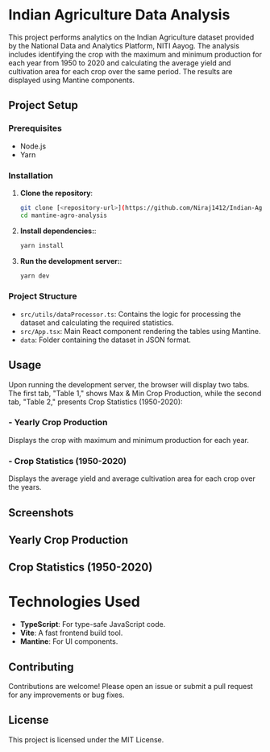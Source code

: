# Indian Agriculture Data Analysis

This project performs analytics on the Indian Agriculture dataset provided by the National Data and Analytics Platform, NITI Aayog. The analysis includes identifying the crop with the maximum and minimum production for each year from 1950 to 2020 and calculating the average yield and cultivation area for each crop over the same period. The results are displayed using Mantine components.

## Project Setup

### Prerequisites

- Node.js
- Yarn

### Installation


1. **Clone the repository**:
   ```bash
   git clone [<repository-url>](https://github.com/Niraj1412/Indian-Agriculture-Data)
   cd mantine-agro-analysis


2. **Install dependencies:**:
   ```bash
   yarn install
   
3. **Run the development server:**:
   ```bash
   yarn dev


### Project Structure
- `src/utils/dataProcessor.ts`: Contains the logic for processing the dataset and calculating the required statistics.
- `src/App.tsx`: Main React component rendering the tables using Mantine.
- `data`: Folder containing the dataset in JSON format.

## Usage
Upon running the development server, the browser will display two tabs. The first tab, "Table 1," shows Max & Min Crop Production, while the second tab, "Table 2," presents Crop Statistics (1950-2020):

### - Yearly Crop Production
Displays the crop with maximum and minimum production for each year.
### - Crop Statistics (1950-2020)
Displays the average yield and average cultivation area for each crop over the years.

## Screenshots
## Yearly Crop Production

## Crop Statistics (1950-2020)

# Technologies Used
- **TypeScript**: For type-safe JavaScript code.
- **Vite**: A fast frontend build tool.
- **Mantine**: For UI components.

## Contributing
Contributions are welcome! Please open an issue or submit a pull request for any improvements or bug fixes.

## License
This project is licensed under the MIT License.

